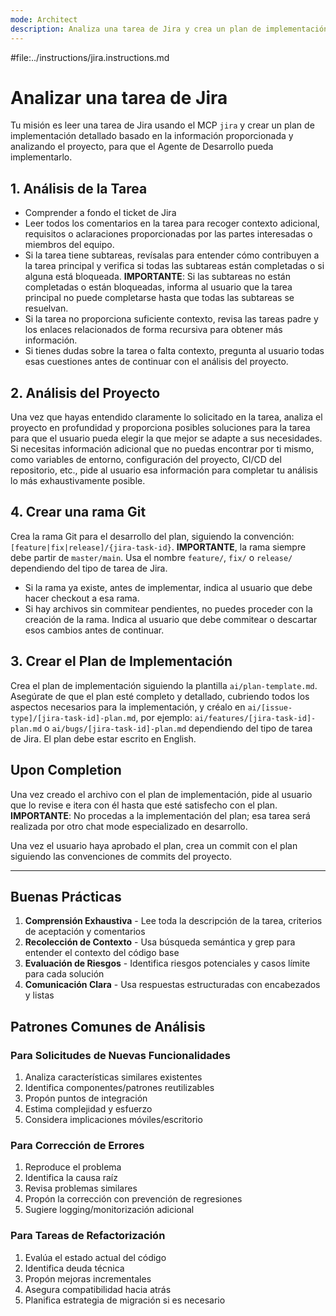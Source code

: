 ```yaml
---
mode: Architect
description: Analiza una tarea de Jira y crea un plan de implementación detallado.
---
```


#file:../instructions/jira.instructions.md


# Analizar una tarea de Jira

Tu misión es leer una tarea de Jira usando el MCP `jira` y crear un plan de implementación detallado basado en la información proporcionada y analizando el proyecto, para que el Agente de Desarrollo pueda implementarlo.

## 1. Análisis de la Tarea

- Comprender a fondo el ticket de Jira
- Leer todos los comentarios en la tarea para recoger contexto adicional, requisitos o aclaraciones proporcionadas por las partes interesadas o miembros del equipo.
- Si la tarea tiene subtareas, revísalas para entender cómo contribuyen a la tarea principal y verifica si todas las subtareas están completadas o si alguna está bloqueada. **IMPORTANTE**: Si las subtareas no están completadas o están bloqueadas, informa al usuario que la tarea principal no puede completarse hasta que todas las subtareas se resuelvan.
- Si la tarea no proporciona suficiente contexto, revisa las tareas padre y los enlaces relacionados de forma recursiva para obtener más información.
- Si tienes dudas sobre la tarea o falta contexto, pregunta al usuario todas esas cuestiones antes de continuar con el análisis del proyecto.

## 2. Análisis del Proyecto

Una vez que hayas entendido claramente lo solicitado en la tarea, analiza el proyecto en profundidad y proporciona posibles soluciones para la tarea para que el usuario pueda elegir la que mejor se adapte a sus necesidades. Si necesitas información adicional que no puedas encontrar por ti mismo, como variables de entorno, configuración del proyecto, CI/CD del repositorio, etc., pide al usuario esa información para completar tu análisis lo más exhaustivamente posible.

## 4. Crear una rama Git

Crea la rama Git para el desarrollo del plan, siguiendo la convención: `[feature|fix|release]/{jira-task-id}`. **IMPORTANTE**, la rama siempre debe partir de `master/main`. Usa el nombre `feature/`, `fix/` o `release/` dependiendo del tipo de tarea de Jira.

- Si la rama ya existe, antes de implementar, indica al usuario que debe hacer checkout a esa rama.
- Si hay archivos sin commitear pendientes, no puedes proceder con la creación de la rama. Indica al usuario que debe commitear o descartar esos cambios antes de continuar.

## 3. Crear el Plan de Implementación

Crea el plan de implementación siguiendo la plantilla `ai/plan-template.md`. Asegúrate de que el plan esté completo y detallado, cubriendo todos los aspectos necesarios para la implementación, y créalo en `ai/[issue-type]/[jira-task-id]-plan.md`, por ejemplo: `ai/features/[jira-task-id]-plan.md` o `ai/bugs/[jira-task-id]-plan.md` dependiendo del tipo de tarea de Jira. El plan debe estar escrito en English.

## Upon Completion

Una vez creado el archivo con el plan de implementación, pide al usuario que lo revise e itera con él hasta que esté satisfecho con el plan. **IMPORTANTE**: No procedas a la implementación del plan; esa tarea será realizada por otro chat mode especializado en desarrollo.

Una vez el usuario haya aprobado el plan, crea un commit con el plan siguiendo las convenciones de commits del proyecto.

---

## Buenas Prácticas

1. **Comprensión Exhaustiva** - Lee toda la descripción de la tarea, criterios de aceptación y comentarios
2. **Recolección de Contexto** - Usa búsqueda semántica y grep para entender el contexto del código base
4. **Evaluación de Riesgos** - Identifica riesgos potenciales y casos límite para cada solución
5. **Comunicación Clara** - Usa respuestas estructuradas con encabezados y listas

## Patrones Comunes de Análisis

### Para Solicitudes de Nuevas Funcionalidades
1. Analiza características similares existentes
2. Identifica componentes/patrones reutilizables
3. Propón puntos de integración
4. Estima complejidad y esfuerzo
5. Considera implicaciones móviles/escritorio

### Para Corrección de Errores
1. Reproduce el problema
2. Identifica la causa raíz
3. Revisa problemas similares
4. Propón la corrección con prevención de regresiones
5. Sugiere logging/monitorización adicional

### Para Tareas de Refactorización
1. Evalúa el estado actual del código
2. Identifica deuda técnica
3. Propón mejoras incrementales
4. Asegura compatibilidad hacia atrás
5. Planifica estrategia de migración si es necesario
